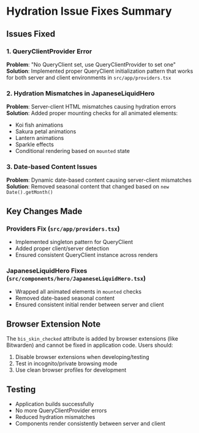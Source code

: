 # Hydration Issue Fixes Summary

## Issues Fixed

### 1. QueryClientProvider Error
**Problem**: "No QueryClient set, use QueryClientProvider to set one"
**Solution**: Implemented proper QueryClient initialization pattern that works for both server and client environments in `src/app/providers.tsx`

### 2. Hydration Mismatches in JapaneseLiquidHero
**Problem**: Server-client HTML mismatches causing hydration errors
**Solution**: Added proper mounting checks for all animated elements:
- Koi fish animations
- Sakura petal animations
- Lantern animations
- Sparkle effects
- Conditional rendering based on `mounted` state

### 3. Date-based Content Issues
**Problem**: Dynamic date-based content causing server-client mismatches
**Solution**: Removed seasonal content that changed based on `new Date().getMonth()`

## Key Changes Made

### Providers Fix (`src/app/providers.tsx`)
- Implemented singleton pattern for QueryClient
- Added proper client/server detection
- Ensured consistent QueryClient instance across renders

### JapaneseLiquidHero Fixes (`src/components/hero/JapaneseLiquidHero.tsx`)
- Wrapped all animated elements in `mounted` checks
- Removed date-based seasonal content
- Ensured consistent initial render between server and client

## Browser Extension Note
The `bis_skin_checked` attribute is added by browser extensions (like Bitwarden) and cannot be fixed in application code. Users should:
1. Disable browser extensions when developing/testing
2. Test in incognito/private browsing mode
3. Use clean browser profiles for development

## Testing
- Application builds successfully
- No more QueryClientProvider errors
- Reduced hydration mismatches
- Components render consistently between server and client